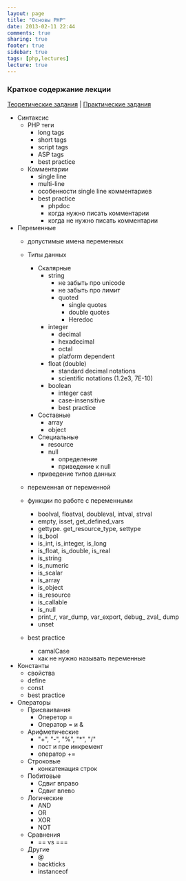 ```yaml
---
layout: page
title: "Основы PHP"
date: 2013-02-11 22:44
comments: true
sharing: true
footer: true
sidebar: true
tags: [php,lectures]
lecture: true
---
```

### Краткое содержание лекции

[Теоретические задания](02-php-basics-theoretical-tasks.html) |
[Практические задания](02-php-basics-practical-tasks.html)

 * Синтаксис
    * PHP теги
        * long tags
        * short tags
        * script tags
        * ASP tags
        * best practice
    * Комментарии
        * single line
        * multi-line
        * особенности single line комментариев
        * best practice
            * phpdoc
            * когда нужно писать комментарии
            * когда не нужно писать комментарии
 * Переменные
    * допустимые имена переменных
    * Типы данных
        * Скалярные
            * string
                * не забыть про unicode
                * не забыть про лимит
                * quoted
                    * single quotes
                    * double quotes
                    * Heredoc
            * integer
                * decimal
                * hexadecimal
                * octal
                * platform dependent
            * float (double)
                * standard decimal notations
                * scientific notations (1.2e3, 7E-10)
            * boolean
                * integer cast
                * case-insensitive
                * best practice
        * Составные
            * array
            * object
        * Специальные
            * resource
            * null
                * определение
                * приведение к null
        * приведение типов данных
    * переменная от переменной
    * функции по работе с переменными
        * boolval, floatval, doubleval, intval, strval
        * empty, isset, get_defined_vars
        * gettype. get_resource_type, settype
        * is_bool
        * is_int, is_integer, is_long
        * is_float, is_double, is_real
        * is_string
        * is_numeric
        * is_scalar
        * is_array
        * is_object
        * is_resource
        * is_callable
        * is_null
        * print_r, var_dump, var_export, debug_ zval_ dump
        * unset

    * best practice
        * camalCase
        * как не нужно называть переменные
 * Константы
    * свойства
    * define
    * const
    * best practice
 * Операторы
    * Присваивания
        * Оперетор =
        * Оператор = и &
    * Арифметические
        * "+", "-", "%", "*", "/"
        * пост и пре инкремент
        * оператор +=
    * Строковые
        * конкатенация строк
    * Побитовые
        * Сдвиг вправо
        * Сдвиг влево
    * Логические
        * AND
        * OR
        * XOR
        * NOT
    * Сравнения
        * == vs ===
    * Другие
        * @
        * backticks
        * instanceof
